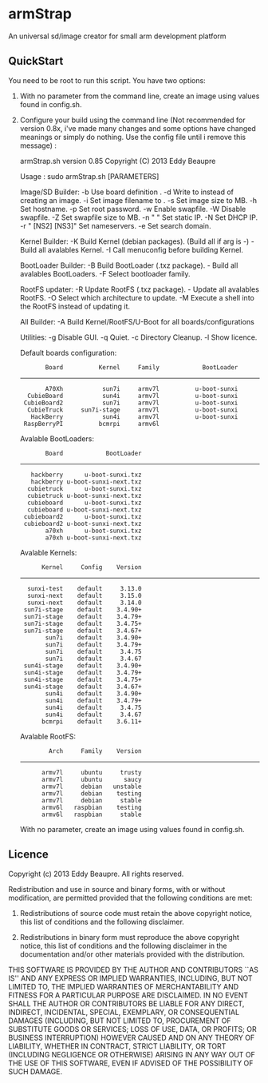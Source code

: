 armStrap
========

An universal sd/image creator for small arm development platform

QuickStart
----------

You need to be root to run this script. You have two options:

1) With no parameter from the command line, create an image using values found in config.sh.

2) Configure your build using the command line (Not recommended for version 0.8x, i've made
   many changes and some options have changed meanings or simply do nothing. Use the config
   file until i remove this message) :

    armStrap.sh version 0.85
    Copyright (C) 2013 Eddy Beaupre
    
    Usage : sudo armStrap.sh [PARAMETERS]
    
    Image/SD Builder:
      -b <BOARD>              Use board definition <BOARD>.
      -d <DEVICE>             Write to <DEVICE> instead of creating an image.
      -i <FILE>               Set image filename to <FILE>.
      -s <SIZE>               Set image size to <SIZE>MB.
      -h <HOSTNAME>           Set hostname.
      -p <PASSWORD>           Set root password.
      -w <SIZE>               Enable swapfile.
      -W                      Disable swapfile.
      -Z <SIZE>               Set swapfile size to <SIZE>MB.
      -n "<IP> <MASK> <GW>"   Set static IP.
      -N                      Set DHCP IP.
      -r "<NS1> [NS2] [NS3]"  Set nameservers.
      -e <DOMAIN>             Set search domain.
    
    Kernel Builder:
      -K <ARCH>               Build Kernel (debian packages). (Build all if arg is -)
         -                    Build all avalables Kernel.
      -I                      Call menuconfig before building Kernel.
    
    BootLoader Builder:
      -B <BOOTLOADER>         Build BootLoader (.txz package).
         -                    Build all avalables BootLoaders.
      -F <FAMILY>             Select bootloader family.
    
    RootFS updater:
      -R <VERSION>            Update RootFS (.txz package).
         -                    Update all avalables RootFS.
      -O <ARCH>               Select which architecture to update.
      -M                      Execute a shell into the RootFS instead of updating it.
    
    All Builder:
      -A                      Build Kernel/RootFS/U-Boot for all boards/configurations
    
    Utilities:
      -g                      Disable GUI.
      -q                      Quiet.
      -c                      Directory Cleanup.
      -l                      Show licence.
    
    Default boards configuration:
    
              Board          Kernel     Family            BootLoader
    --------------- --------------- ---------- ---------------------
              A70Xh           sun7i     armv7l          u-boot-sunxi
         CubieBoard           sun4i     armv7l          u-boot-sunxi
        CubieBoard2           sun7i     armv7l          u-boot-sunxi
         CubieTruck     sun7i-stage     armv7l          u-boot-sunxi
          HackBerry           sun4i     armv7l          u-boot-sunxi
        RaspBerryPI          bcmrpi     armv6l                      
    
    Avalable BootLoaders:
    
              Board            BootLoader
    --------------- ---------------------
          hackberry      u-boot-sunxi.txz
          hackberry u-boot-sunxi-next.txz
         cubietruck      u-boot-sunxi.txz
         cubietruck u-boot-sunxi-next.txz
         cubieboard      u-boot-sunxi.txz
         cubieboard u-boot-sunxi-next.txz
        cubieboard2      u-boot-sunxi.txz
        cubieboard2 u-boot-sunxi-next.txz
              a70xh      u-boot-sunxi.txz
              a70xh u-boot-sunxi-next.txz
    
    Avalable Kernels:
    
             Kernel     Config    Version
    --------------- ---------- ----------
         sunxi-test    default     3.13.0
         sunxi-next    default     3.15.0
         sunxi-next    default     3.14.0
        sun7i-stage    default    3.4.90+
        sun7i-stage    default    3.4.79+
        sun7i-stage    default    3.4.75+
        sun7i-stage    default    3.4.67+
              sun7i    default    3.4.90+
              sun7i    default    3.4.79+
              sun7i    default     3.4.75
              sun7i    default     3.4.67
        sun4i-stage    default    3.4.90+
        sun4i-stage    default    3.4.79+
        sun4i-stage    default    3.4.75+
        sun4i-stage    default    3.4.67+
              sun4i    default    3.4.90+
              sun4i    default    3.4.79+
              sun4i    default     3.4.75
              sun4i    default     3.4.67
             bcmrpi    default    3.6.11+
    
    Avalable RootFS:
    
               Arch     Family    Version
    --------------- ---------- ----------
             armv7l     ubuntu     trusty
             armv7l     ubuntu      saucy
             armv7l     debian   unstable
             armv7l     debian    testing
             armv7l     debian     stable
             armv6l   raspbian    testing
             armv6l   raspbian     stable
    
    With no parameter, create an image using values found in config.sh.

Licence
-------
Copyright (c) 2013 Eddy Beaupre. All rights reserved.

Redistribution and use in source and binary forms, with or without modification, are permitted provided that the following conditions are met:

1. Redistributions of source code must retain the above copyright notice, this list of conditions and the following disclaimer.
 
2. Redistributions in binary form must reproduce the above copyright notice, this list of conditions and the following disclaimer in the documentation and/or other materials provided with the distribution.

THIS SOFTWARE IS PROVIDED BY THE AUTHOR AND CONTRIBUTORS ``AS IS'' AND ANY EXPRESS OR IMPLIED WARRANTIES, INCLUDING, BUT NOT LIMITED TO, THE IMPLIED WARRANTIES OF MERCHANTABILITY AND FITNESS FOR A PARTICULAR PURPOSE ARE DISCLAIMED.  IN NO EVENT SHALL THE AUTHOR OR CONTRIBUTORS BE LIABLE FOR ANY DIRECT, INDIRECT, INCIDENTAL, SPECIAL, EXEMPLARY, OR CONSEQUENTIAL DAMAGES (INCLUDING, BUT NOT LIMITED TO, PROCUREMENT OF SUBSTITUTE GOODS OR SERVICES; LOSS OF USE, DATA, OR PROFITS; OR BUSINESS INTERRUPTION) HOWEVER CAUSED AND ON ANY THEORY OF LIABILITY, WHETHER IN CONTRACT, STRICT LIABILITY, OR TORT (INCLUDING NEGLIGENCE OR OTHERWISE) ARISING IN ANY WAY OUT OF THE USE OF THIS SOFTWARE, EVEN IF ADVISED OF THE POSSIBILITY OF SUCH DAMAGE.
